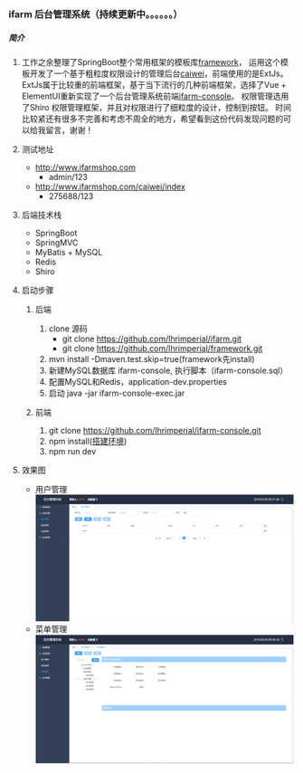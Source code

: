 ### ifarm 后台管理系统（持续更新中。。。。。。）
##### 简介
1. 工作之余整理了SpringBoot整个常用框架的模板库[framework](https://github.com/lhrimperial/framework)，
运用这个模板开发了一个基于粗粒度权限设计的管理后台[caiwei](https://github.com/lhrimperial/caiwei)，前端使用的是ExtJs。 
ExtJs属于比较重的前端框架，基于当下流行的几种前端框架，选择了Vue + ElementUI重新实现了一个后台管理系统前端[ifarm-console](https://github.com/lhrimperial/ifarm-console)。
权限管理选用了Shiro 权限管理框架，并且对权限进行了细粒度的设计，控制到按钮。 时间比较紧还有很多不完善和考虑不周全的地方，希望看到这份代码发现问题的可以给我留言，谢谢！

2. 测试地址
    - http://www.ifarmshop.com
        - admin/123
    - http://www.ifarmshop.com/caiwei/index
        - 275688/123

3. 后端技术栈
    - SpringBoot
    - SpringMVC
    - MyBatis + MySQL
    - Redis
    - Shiro
    
4. 启动步骤
    1. 后端
        1. clone 源码
            - git clone https://github.com/lhrimperial/ifarm.git
            - git clone https://github.com/lhrimperial/framework.git
        2. mvn install -Dmaven.test.skip=true(framework先install)
        3. 新建MySQL数据库 ifarm-console, 执行脚本（ifarm-console.sql）
        4. 配置MySQL和Redis，application-dev.properties
        5. 启动 java -jar ifarm-console-exec.jar
        
    2. 前端
        1. git clone https://github.com/lhrimperial/ifarm-console.git
        2. npm install([搭建环境](https://github.com/lhrimperial/farm-console))
        3. npm run dev
   
5. 效果图
    - 用户管理
    ![Alt text](doc/用户管理.png)
    - 菜单管理
    ![Alt text](doc/菜单管理.png)